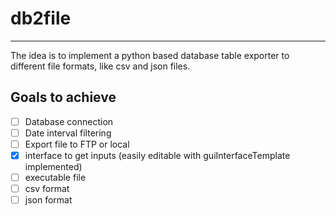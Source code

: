 # db2file

---

The idea is to implement a python based database table exporter to different file formats, like csv and json files.

## Goals to achieve
- [ ] Database connection
- [ ] Date interval filtering
- [ ] Export file to FTP or local
- [x] interface to get inputs (easily editable with guiInterfaceTemplate implemented)
- [ ] executable file
- [ ] csv format
- [ ] json format
